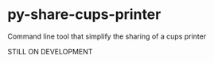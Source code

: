 # py-share-cups-printer
Command line tool that simplify the sharing of a cups printer

STILL ON DEVELOPMENT
